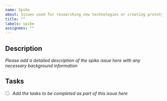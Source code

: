 ```yaml
---
name: Spike
about: Issues used for researching new technologies or creating prototypes
title: ""
labels: spike
assignees: ""
---
```


## Description

_Please add a detailed description of the spike issue here with any necessary background information_

## Tasks

- [ ] _Add the tasks to be completed as part of this issue here_
